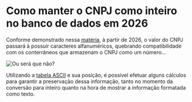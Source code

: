 # Como manter o CNPJ como inteiro no banco de dados em 2026

Conforme demonstrado nessa [matéria](https://www.contabeis.com.br/noticias/65594/novo-cnpj-receita-federal-anuncia-mudancas-no-cadastro-de-empresas/), à partir de 2026, o valor do CNPJ passará à possuir caracteres alfanuméricos, quebrando compatibilidade com os conterrâneos que armazenam o CNPJ como um número... 

![Ou será que não?]([https://media.giphy.com/media/vFKqnCdLPNOKc/giphy.gif](https://media.tenor.com/n53AcEumMqQAAAAM/padrinhos-m%C3%A1gicos.gif))

Utilizando a [tabela ASCII](https://www.ascii-code.com/) e sua posição, é possível efetuar alguns cálculos para garantir a preservação dessa informação, tanto no momento da conversão para inteiro quanto na hora de mostrar a informação formatada como texto.
